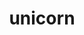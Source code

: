 ---
layout: smileys&emotion
title: unicorn
emoji: unicorn
permalink: 🦄.html
image: assets/img/3moji/unicorn.png
---